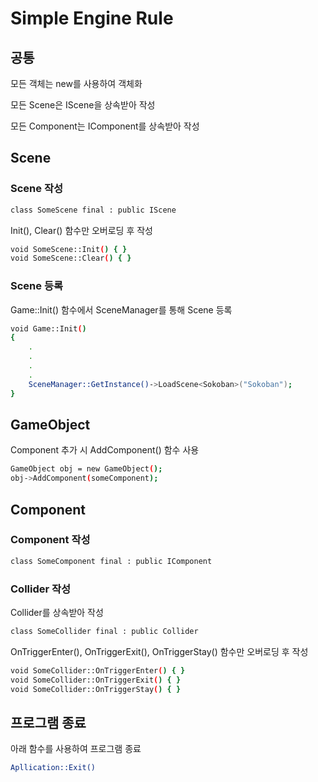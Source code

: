 # Simple Engine Rule

## 공통

모든 객체는 new를 사용하여 객체화

모든 Scene은 IScene을 상속받아 작성

모든 Component는 IComponent를 상속받아 작성

## Scene

### Scene 작성
```bash
class SomeScene final : public IScene
```
Init(), Clear() 함수만 오버로딩 후 작성
```bash
void SomeScene::Init() { }
void SomeScene::Clear() { }
```

### Scene 등록

Game::Init() 함수에서 SceneManager를 통해 Scene 등록

```bash
void Game::Init()
{
    .
    .
    .
    .
    SceneManager::GetInstance()->LoadScene<Sokoban>("Sokoban");
}
```

## GameObject

Component 추가 시 AddComponent() 함수 사용

```bash
GameObject obj = new GameObject();
obj->AddComponent(someComponent);
```

## Component

### Component 작성
```bash
class SomeComponent final : public IComponent
```

### Collider 작성

Collider를 상속받아 작성

```bash
class SomeCollider final : public Collider
```

OnTriggerEnter(), OnTriggerExit(), OnTriggerStay() 함수만 오버로딩 후 작성
```bash
void SomeCollider::OnTriggerEnter() { }
void SomeCollider::OnTriggerExit() { }
void SomeCollider::OnTriggerStay() { }
```

## 프로그램 종료

아래 함수를 사용하여 프로그램 종료

```bash
Apllication::Exit()
```
